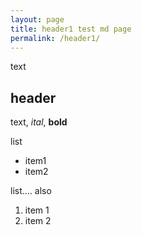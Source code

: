 ```yaml
---
layout: page
title: header1 test md page
permalink: /header1/
---
```


text
## header

text, _ital_, **bold**

list

* item1
* item2 

list.... also
1. item 1
2. item 2
